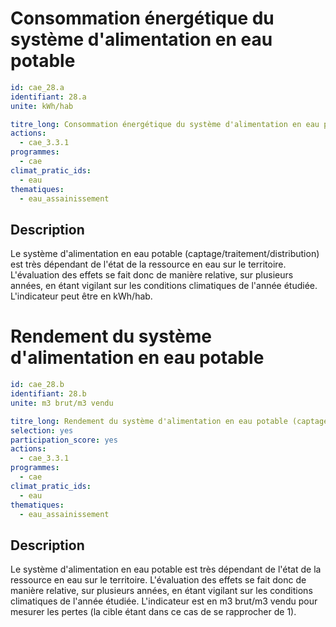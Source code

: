 # Consommation énergétique du système d'alimentation en eau potable
```yaml
id: cae_28.a
identifiant: 28.a
unite: kWh/hab

titre_long: Consommation énergétique du système d'alimentation en eau potable (captage/traitement/distribution)
actions:
  - cae_3.3.1
programmes:
  - cae
climat_pratic_ids:
  - eau
thematiques:
  - eau_assainissement
```
## Description
Le système d'alimentation en eau potable (captage/traitement/distribution) est très dépendant de l'état de la ressource en eau sur le territoire. L'évaluation des effets se fait donc de manière relative, sur plusieurs années, en étant vigilant sur les conditions climatiques de l'année étudiée. L'indicateur peut être en kWh/hab.




# Rendement du système d'alimentation en eau potable
```yaml
id: cae_28.b
identifiant: 28.b
unite: m3 brut/m3 vendu

titre_long: Rendement du système d'alimentation en eau potable (captage/traitement/distribution)
selection: yes
participation_score: yes
actions:
  - cae_3.3.1
programmes:
  - cae
climat_pratic_ids:
  - eau
thematiques:
  - eau_assainissement
```
## Description
Le système d'alimentation en eau potable est très dépendant de l'état de la ressource en eau sur le territoire. L'évaluation des effets se fait donc de manière relative, sur plusieurs années, en étant vigilant sur les conditions climatiques de l'année étudiée. L'indicateur est en m3 brut/m3 vendu pour mesurer les pertes (la cible étant dans ce cas de se rapprocher de 1).




